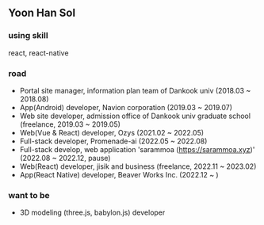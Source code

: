 ## Yoon Han Sol

### using skill

react, react-native

### road

- Portal site manager, information plan team of Dankook univ (2018.03 ~ 2018.08)
- App(Android) developer, Navion corporation (2019.03 ~ 2019.07)
- Web site developer, admission office of Dankook univ graduate school (freelance, 2019.03 ~ 2019.05)
- Web(Vue & React) developer, Ozys (2021.02 ~ 2022.05)
- Full-stack developer, Promenade-ai (2022.05 ~ 2022.08)
- Full-stack develop, web application 'sarammoa (https://sarammoa.xyz)' (2022.08 ~ 2022.12, pause)
- Web(React) developer, jisik and business (freelance, 2022.11 ~ 2023.02)
- App(React Native) developer, Beaver Works Inc. (2022.12 ~ )

### want to be

- 3D modeling (three.js, babylon.js) developer
